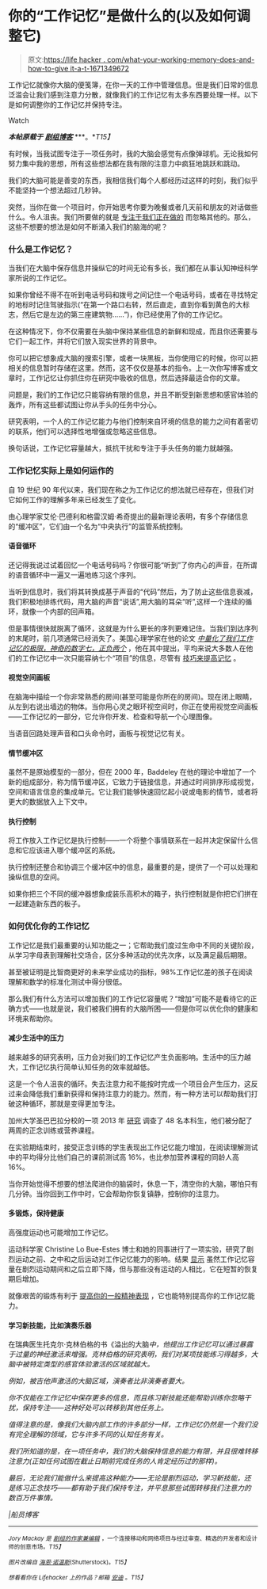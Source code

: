 # 你的“工作记忆”是做什么的(以及如何调整它)

> 原文:[https://life hacker . com/what-your-working-memory-does-and-how-to-give it-a-t-1671349672](https://lifehacker.com/what-your-working-memory-does-and-how-to-give-it-a-t-1671349672)

工作记忆就像你大脑的便笺簿，在你一天的工作中管理信息。但是我们日常的信息泛滥会让我们感到注意力分散，就像我们的工作记忆有太多东西要处理一样。以下是如何调整你的工作记忆并保持专注。

Watch

***本帖原载于*** [***剧组博客***](http://blog.pickcrew.com/put-memory-work/) ***。**T15】*

有时候，当我试图专注于一项任务时，我的大脑会感觉有点像弹球机。无论我如何努力集中我的思想，所有这些想法都在我有限的注意力中疯狂地跳跃和跳动。

我们的大脑可能是善变的东西，我相信我们每个人都经历过这样的时刻，我们似乎不能坚持一个想法超过几秒钟。

突然，当你在做一个项目时，你开始思考你要为晚餐或者几天前和朋友的对话做些什么。令人沮丧。我们所要做的就是 [专注于我们正在做的](https://lifehacker.com/why-your-memory-sucks-and-what-you-can-do-about-it-596782066) 而忽略其他的。那么，这些不想要的想法是如何不断涌入我们的脑海的呢？

### 什么是工作记忆？

当我们在大脑中保存信息并操纵它的时间无论有多长，我们都在从事认知神经科学家所说的工作记忆。

如果你曾经不得不在听到电话号码和拨号之间记住一个电话号码，或者在寻找特定的地标时记住驾驶指示(“在第一个路口右转，然后直走，直到你看到黄色的大标志，然后它是左边的第三座建筑物……”)，你已经使用了你的工作记忆。

在这种情况下，你不仅需要在头脑中保持某些信息的新鲜和现成，而且你还需要与它们一起工作，并将它们放入现实世界的背景中。

你可以把它想象成大脑的搜索引擎，或者一块黑板，当你使用它的时候，你可以把相关的信息暂时存储在这里。然而，这不仅仅是基本的指令。上一次你写博客或文章时，工作记忆让你抓住你在研究中吸收的信息，然后选择最适合你的文章。

问题是，我们的工作记忆只能容纳有限的信息，并且不断受到新思想和感官体验的轰炸，所有这些都试图让你从手头的任务中分心。

研究表明，一个人的工作记忆能力与他们控制来自环境的信息的能力之间有着密切的联系，他们可以选择性地增强或忽略这些信息。

换句话说，工作记忆容量越大，抵抗干扰和专注于手头任务的能力就越强。

### 工作记忆实际上是如何运作的

自 19 世纪 90 年代以来，我们现在称之为工作记忆的想法就已经存在，但我们对它如何工作的理解多年来已经发生了变化。

由心理学家艾伦·巴德利和格雷汉姆·希奇提出的最新理论表明，有多个存储信息的“缓冲区”，它们由一个名为“中央执行”的监管系统控制。

#### 语音循环

还记得我说过试着回忆一个电话号码吗？你很可能“听到”了你内心的声音，在所谓的语音循环中一遍又一遍地练习这个序列。

当听到信息时，我们将其转换成基于声音的“代码”然后，为了防止这些信息衰减，我们积极地排练代码，用大脑的声音“说话”,用大脑的耳朵“听”,这样一个连续的循环，就像一个内部的回声箱。

但是事情很快就脱离了循环，这就是为什么更长的序列更难记住。当我们到达序列的末尾时，前几项通常已经消失了。美国心理学家在他的论文 [*中量化了我们工作记忆的极限，神奇的数字七，正负两个*](http://en.wikipedia.org/wiki/The_Magical_Number_Seven,_Plus_or_Minus_Two) ，他在其中提出，平均来说大多数人在他们的工作记忆中一次只能容纳七个“项目”的信息，尽管有 [技巧来提高记忆](https://lifehacker.com/how-your-memory-works-and-three-ways-to-improve-it-1370487727) 。

#### 视觉空间画板

在脑海中描绘一个你非常熟悉的房间(甚至可能是你所在的房间)。现在闭上眼睛，从左到右说出墙边的物体。当你用心灵之眼环视空间时，你正在使用视觉空间画板——工作记忆的一部分，它允许你开发、检查和导航一个心理图像。

当语音回路处理声音和口头命令时，画板与视觉记忆有关。

#### 情节缓冲区

虽然不是原始模型的一部分，但在 2000 年，Baddeley 在他的理论中增加了一个新的组成部分，称为情节缓冲区，它致力于链接信息，并通过时间排序形成视觉，空间和语言信息的集成单元。它让我们能够快速回忆起小说或电影的情节，或者将更大的数据放入上下文中。

#### 执行控制

将工作放入工作记忆是执行控制——一个将整个事情联系在一起并决定保留什么信息和它应该进入哪个缓冲区的系统。

执行控制还整合和协调三个缓冲区中的信息，最重要的是，提供了一个可以处理和操纵信息的空间。

如果你把三个不同的缓冲器想象成装乐高积木的箱子，执行控制就是你把它们拼在一起建造新东西的板子。

### 如何优化你的工作记忆

工作记忆是我们最重要的认知功能之一；它帮助我们度过生命中不同的关键阶段，从学习字母表到理解社交场合，区分多种活动的优先次序，以及满足最后期限。

甚至被证明是比智商更好的未来学业成功的指标，98%工作记忆差的孩子在阅读理解和数学的标准化测试中得分很低。

那么我们有什么方法可以增加我们的工作记忆容量呢？“增加”可能不是看待它的正确方式——也就是说，我们被我们拥有的大脑所困——但是你可以优化你的健康和环境来帮助你。

#### 减少生活中的压力

越来越多的研究表明，压力会对我们的工作记忆产生负面影响。生活中的压力越大，工作记忆执行简单认知任务的效率就越低。

这是一个令人沮丧的循环。失去注意力和不能按时完成一个项目会产生压力，这反过来会降低我们重新获得和保持注意力的能力。然而，有一种方法可以帮助我们打破这种循环，那就是变得更加专注。

加州大学圣巴巴拉分校的一项 2013 年 [研究](https://labs.psych.ucsb.edu/schooler/jonathan/sites/labs.psych.ucsb.edu.schooler.jonathan/files/biblio/10.1177_0956797612459659_0.pdf) 调查了 48 名本科生，他们被分配了两周的正念训练或营养课程。

在实验期结束时，接受正念训练的学生表现出工作记忆能力增加，在阅读理解测试中的平均得分比他们自己的课前测试高 16%，也比参加营养课程的同龄人高 16%。

当你开始觉得不想要的想法爬进你的脑袋时，休息一下，清空你的大脑，哪怕只有几分钟。当你回到工作中时，它会帮助你恢复镇静，控制你的注意力。

#### 多锻炼，保持健康

高强度运动也可能增加工作记忆。

运动科学家 Christine Lo Bue-Estes 博士和她的同事进行了一项实验，研究了剧烈运动之前、之中和之后运动对工作记忆能力的影响。结果 [显示](http://www.amsciepub.com/doi/abs/10.2466/pms.107.3.933-945) 虽然工作记忆容量在剧烈运动期间和之后立即下降，但与那些没有运动的人相比，它在短暂的恢复期后增加。

就像艰苦的锻炼有利于 [提高你的一般精神表现](http://blog.pickcrew.com/this-is-your-brain-on-exercise/) ，它也能特别提高你的工作记忆能力。

#### 学习新技能，比如演奏乐器

在瑞典医生托克尔·克林伯格的书《溢出的大脑[](https://global.oup.com/academic/product/the-overflowing-brain-9780195372885?cc=ca&lang=en&)*中，他提出工作记忆可以通过暴露于过量的神经激活来增强。克林伯格的研究表明，我们对某项技能练习得越多，大脑中被特定类型的感官体验激活的区域就越大。*

*例如，被吉他声激活的大脑区域，演奏者比非演奏者要大。*

*你不仅能在工作记忆中保存更多的信息，而且练习新技能还能帮助训练你忽略干扰，保持专注——这种好处可以转移到其他任务上。*

*值得注意的是，像我们大脑内部工作的许多部分一样，工作记忆仍然是一个我们没有完全理解的领域，它与许多不同的认知任务有关。*

*我们所知道的是，在一项任务中，我们的大脑保持信息的能力有限，并且很难转移注意力(正如任何试图在截止日期前完成任务的人肯定经历过的那样)。*

*最后，无论我们能做什么来提高这种能力——无论是剧烈运动，学习新技能，还是练习正念技巧——都有助于我们保持专注，并平息那些试图转移我们注意力的数百万件事情。*

*|船员博客*

* * *

*<small>*Jory Mackay 是*</small> [<small>*剧组的作家兼编辑*</small>](http://pickcrew.com/) <small>*，一个连接移动和网络项目与经过审查、精选的开发者和设计师的创意市场。*T15】</small>*

*<small>*图片改编自*</small> [<small>*海恩·诺温斯*</small>](http://www.shutterstock.com/pic.mhtml?id=98545694&src=id)<small>*(Shutterstock)。*T15】</small>*

*<small>*想看看你在 Lifehacker 上的作品？邮箱*</small> [<small>*安迪*</small>](mailto:andy@lifehacker.com) <small>*。*T15】</small>*